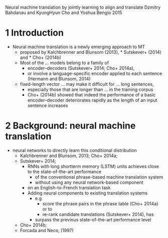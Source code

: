 Neural machine translation by jointly learning to align and translate
Dzmitry Bahdanau and KyungHyun Cho and Yoshua Bengio
2015

# 1 Introduction

* Neural machine translation is a newly emerging approach to MT
  * proposed by
    Kalchbrenner and Blunsom (2013), * Sutskever+ (2014) and * Cho+  (2014b)
  * Most of the ... models belong to a family of
    * encoder–decoders (Sutskever+ 2014; Cho+ 2014a),
    * or involve a language-specific encoder applied to each sentence
      (Hermann and Blunsom, 2014)
  * fixed-length vector ... may make it difficult for ... long sentences,
    * especially those that are longer than ... in the training corpus
    * Cho+ (2014b) showed that indeed the
    performance of a basic encoder–decoder deteriorates rapidly
    as the length of an input sentence increases

# 2 Background: neural machine translation

* neural networks to directly learn this conditional distribution
  * Kalchbrenner and Blunsom, 2013; Cho+ 2014a;
  * Sutskever+ 2014;
    * RNNs with long shortterm memory (LSTM) units achieves
      close to the state-of-the-art performance
      * of the conventional phrase-based machine translation system
      * without using any neural network-based component
    * on an English-to-French translation task
    * Adding neural components to existing translation systems
      * e.g
        * score the phrase pairs in the phrase table (Cho+ 2014a) or to
        * re-rank candidate translations (Sutskever+ 2014), has
      * surpass the previous state-of-the-art performance level
  * Cho+ 2014b;
  * Forcada and Neco, (1997)
